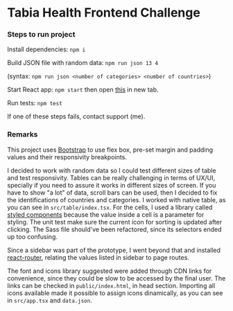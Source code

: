 # Tabia Health Frontend Challenge

### Steps to run project

Install dependencies: `npm i`

Build JSON file with random data: `npm run json 13 4`

(syntax: `npm run json <number of categories> <number of countries>`)

Start React app: `npm start` then open [this](http://localhost:3000/analysis/comparison) in new tab.

Run tests: `npm test`

If one of these steps fails, contact support (me).


### Remarks

This project uses [Bootstrap](https://getbootstrap.com/) to use flex box, pre-set margin and padding values and their responsivity breakpoints.

I decided to work with random data so I could test different sizes of table and test responsivity. Tables can be really challenging in terms of UX/UI, specially if you need to assure it works in different sizes of screen. If you have to show "a lot" of data, scroll bars can be used, then I decided to fix the identifications of countries and categories. I worked with native table, as you can see in `src/table/index.tsx`. For the cells, I used a library called [styled components](https://styled-components.com/) because the value inside a cell is a parameter for styling. The unit test make sure the current icon for sorting is updated after clicking. The Sass file should've been refactored, since its selectors ended up too confusing.

Since a sidebar was part of the prototype, I went beyond that and installed [react-router](https://reactrouter.com/), relating the values listed in sidebar to page routes.

The font and icons library suggested were added through CDN links for convenience, since they could be slow to be accessed by the final user. The links can be checked in `public/index.html`, in head section. Importing all icons available made it possible to assign icons dinamically, as you can see in `src/app.tsx` and `data.json`.